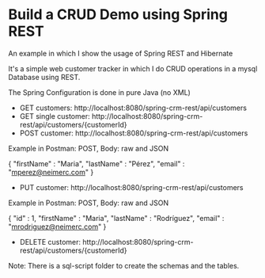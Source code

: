 # **Build a CRUD Demo using Spring REST**

An example in which I show the usage of Spring REST and Hibernate

It's a simple web customer tracker in which I do CRUD operations in a mysql Database using REST.

The Spring Configuration is done in pure Java (no XML)

* GET customers: http://localhost:8080/spring-crm-rest/api/customers
* GET single customer: http://localhost:8080/spring-crm-rest/api/customers/{customerId}
* POST customer: http://localhost:8080/spring-crm-rest/api/customers

Example in Postman: POST, Body: raw and JSON

{
	"firstName" : "Maria",
	"lastName" : "Pérez",
	"email" : "mperez@neimerc.com"
}
* PUT customer: http://localhost:8080/spring-crm-rest/api/customers

Example in Postman: POST, Body: raw and JSON

{
    "id" : 1,
	"firstName" : "Maria",
	"lastName" : "Rodríguez",
	"email" : "mrodriguez@neimerc.com"
}
* DELETE customer: http://localhost:8080/spring-crm-rest/api/customers/{customerId}

Note: There is a sql-script folder to create the schemas and the tables.